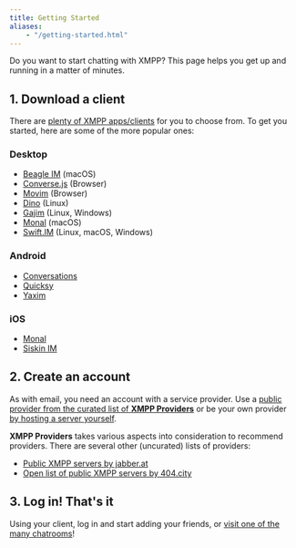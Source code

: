 ```yaml
---
title: Getting Started
aliases:
    - "/getting-started.html"
---
```


Do you want to start chatting with XMPP? This page helps you get up and running in a matter of minutes.

## 1. Download a client

There are [plenty of XMPP apps/clients](/software/) for you to choose from. To get you started, here are some of the more popular ones:

### Desktop

* [Beagle IM](https://beagle.im/) (macOS)
* [Converse.js](https://conversejs.org/) (Browser)
* [Movim](https://movim.eu/) (Browser)
* [Dino](https://dino.im/) (Linux)
* [Gajim](https://gajim.org/) (Linux, Windows)
* [Monal](https://monal-im.org/) (macOS)
* [Swift.IM](https://swift.im/swift.html) (Linux, macOS, Windows)

### Android

* [Conversations](https://conversations.im/)
* [Quicksy](https://quicksy.im/)
* [Yaxim](https://yax.im)

### iOS

* [Monal](https://monal-im.org/)
* [Siskin IM](https://siskin.im/)

## 2. Create an account

As with email, you need an account with a service provider.
Use a [public provider from the curated list of **XMPP Providers**](https://providers.xmpp.net) or be your own provider [by hosting a server yourself](https://xmpp.org/software/).

**XMPP Providers** takes various aspects into consideration to recommend providers.
There are several other (uncurated) lists of providers:

* [Public XMPP servers by jabber.at](https://list.jabber.at)
* [Open list of public XMPP servers by 404.city](https://xmpp-servers.404.city)

## 3. Log in! That's it

Using your client, log in and start adding your friends, or [visit one of the many chatrooms](https://search.jabber.network/)!
